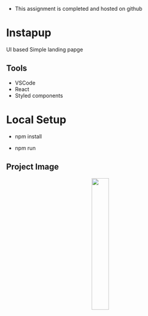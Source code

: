 - This assignment is completed and hosted on github

# Instapup

UI based Simple landing papge

## Tools

- VSCode
- React
- Styled components

# Local Setup

- npm install

- npm run

## Project Image

<p align="center"><img src="image.png" width="30%" height="30%"></p>
